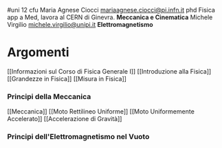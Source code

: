 #uni 12 cfu
Maria Agnese Ciocci mariaagnese.ciocci@pi.infn.it phd Fisica app a Med, lavora al CERN di Ginevra. __Meccanica e Cinematica__ 
Michele Virgilio michele.virgilio@unipi.it __Elettromagnetismo__ 
# Argomenti
[[Informazioni sul Corso di Fisica Generale I]] 
[[Introduzione alla Fisica]] 
[[Grandezze in Fisica]] 
[[Misura in Fisica]] 
### Principi della Meccanica
[[Meccanica]] 
[[Moto Rettilineo Uniforme]] 
[[Moto Uniformemente Accelerato]] 
[[Accelerazione di Gravità]] 
### Principi dell'Elettromagnetismo nel Vuoto
